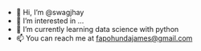 - 👋 Hi, I’m @swagjhay
- 👀 I’m interested in ...
- 🌱 I’m currently learning data science with python
- 📫 You can reach me at fapohundajames@gmail.com

<!---
swagjhay/swagjhay is a ✨ special ✨ repository because its `README.md` (this file) appears on your GitHub profile.
You can click the Preview link to take a look at your changes.
--->
